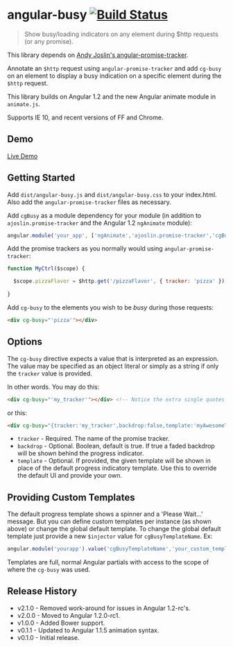 # angular-busy [![Build Status](https://travis-ci.org/cgross/angular-busy.png?branch=master)](https://travis-ci.org/cgross/angular-busy)

> Show busy/loading indicators on any element during $http requests (or any promise).

This library depends on [Andy Joslin's angular-promise-tracker](https://github.com/ajoslin/angular-promise-tracker).  

Annotate an `$http` request using `angular-promise-tracker` and add `cg-busy` on an element to display a busy 
indication on a specific element during the `$http` request.

This library builds on Angular 1.2 and the new Angular animate module in `animate.js`.

Supports IE 10, and recent versions of FF and Chrome.

## Demo

[Live Demo](http://cgross.github.io/angular-busy/demo)

## Getting Started

Add `dist/angular-busy.js` and `dist/angular-busy.css` to your index.html.  Also add the `angular-promise-tracker` files as necessary.

Add `cgBusy` as a module dependency for your module (in addition to `ajoslin.promise-tracker` and the Angular 1.2 `ngAnimate` module):

```js
angular.module('your_app', ['ngAnimate','ajoslin.promise-tracker','cgBusy']);
```

Add the promise trackers as you normally would using `angular-promise-tracker`:

```js
function MyCtrl($scope) {

  $scope.pizzaFlavor = $http.get('/pizzaFlavor', { tracker: 'pizza' });
  
}
```

Add `cg-busy` to the elements you wish to be _busy_ during those requests:

```html
<div cg-busy="'pizza'"></div>
```

## Options

The `cg-busy` directive expects a value that is interpreted as an expression.  The value may be specified as an object literal 
 or simply as a string if only the `tracker` value is provided.

In other words.  You may do this:

```html
<div cg-busy="'my_tracker'"></div> <!-- Notice the extra single quotes because its an expression -->
```

or this:

```html
<div cg-busy="{tracker:'my_tracker',backdrop:false,template:'myAwesomeTemplate.html'}"></div>
```

* `tracker` - Required. The name of the promise tracker.
* `backdrop` - Optional. Boolean, default is true. If true a faded backdrop will be shown behind the progress indicator.
* `template` - Optional.  If provided, the given template will be shown in place of the default progress 
indicatory template. Use this to override the default UI and provide your own.

## Providing Custom Templates

The default progress template shows a spinner and a 'Please Wait...' message.  But you can define custom templates per instance 
(as shown above) or change the global default template.  To change the global default template just provide a new 
`$injector` value for `cgBusyTemplateName`.  Ex:

 ```js
angular.module('yourapp').value('cgBusyTemplateName','your_custom_template_here.html');
```

Templates are full, normal Angular partials with access to the scope of where the `cg-busy` was used.

## Release History
 * v2.1.0 - Removed work-around for issues in Angular 1.2-rc's.
 * v2.0.0 - Moved to Angular 1.2.0-rc1.
 * v1.0.0 - Added Bower support.
 * v0.1.1 - Updated to Angular 1.1.5 animation syntax.
 * v0.1.0 - Initial release.
